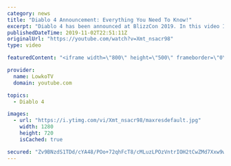 ```yaml
---
category: news
title: "Diablo 4 Announcement: Everything You Need To Know!"
excerpt: "Diablo 4 has been announced at BlizzCon 2019. In this video I go over everything you need to know about this upcoming Blizzard Entertainment game."
publishedDateTime: 2019-11-02T22:51:11Z
originalUrl: "https://youtube.com/watch?v=Xmt_nsacr98"
type: video

featuredContent: "<iframe width=\"800\" height=\"500\" frameborder=\"0\" src=\"https://www.youtube.com/embed/Xmt_nsacr98\" allow=\"accelerometer; autoplay; encrypted-media; gyroscope; picture-in-picture\" allowfullscreen></iframe>"

provider:
  name: LowkoTV
  domain: youtube.com

topics:
  - Diablo 4

images:
  - url: "https://i.ytimg.com/vi/Xmt_nsacr98/maxresdefault.jpg"
    width: 1280
    height: 720
    isCached: true

secured: "Zv9BNzdS1TDd/cYA48/POo+72qhFcT8/cMLuzLPOzVntrIOH2tCwZMd7Xxw9wecsHMDioHPfAM3Jtqvf490Oa1lHIuivfvNxOrDYv4kmIMf6uM7sn+WJIc2nBWMt9WiqTLMjQpNV+uJqZZ9bdm2+qiANvb2x7ZzpYJg/0szzVnoaIzk0YrrnpbHBbhN8xmgAnPTmffujNW8EVdzyNgznEoVnULqufuyvB1s0VqVu+M35EOvTdvxrywRjyE8d3IuBH223b3tYeuKtMmln7oPu4CEDrb1vAhdXJnGMwWIa2rcgDWyZBEGT4j6PQOCtGucfJELW28TLavGOsFm1qwT3gLGMwEg58d373MNvqs8fCjeBZjuX1a7Ehn0nX+Met9CuZCxJhIb60N5V9jCtgx/PwQdNrZEnPzhvs5kBrTomZtoy08LFLx3rLTOgdggoafOf;0yDDhpLY2Hoh/E9BSUs2Hg=="
---
```


